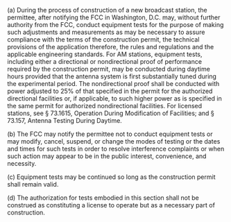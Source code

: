 (a) During the process of construction of a new broadcast station, the permittee, after notifying the FCC in Washington, D.C. may, without further authority from the FCC, conduct equipment tests for the purpose of making such adjustments and measurements as may be necessary to assure compliance with the terms of the construction permit, the technical provisions of the application therefore, the rules and regulations and the applicable engineering standards. For AM stations, equipment tests, including either a directional or nondirectional proof of performance required by the construction permit, may be conducted during daytime hours provided that the antenna system is first substantially tuned during the experimental period. The nondirectional proof shall be conducted with power adjusted to 25% of that specified in the permit for the authorized directional facilities or, if applicable, to such higher power as is specified in the same permit for authorized nondirectional facilities. For licensed stations, see § 73.1615, Operation During Modification of Facilities; and § 73.157, Antenna Testing During Daytime.

(b) The FCC may notify the permittee not to conduct equipment tests or may modify, cancel, suspend, or change the modes of testing or the dates and times for such tests in order to resolve interference complaints or when such action may appear to be in the public interest, convenience, and necessity.

(c) Equipment tests may be continued so long as the construction permit shall remain valid.
              

(d) The authorization for tests embodied in this section shall not be construed as constituting a license to operate but as a necessary part of construction.


